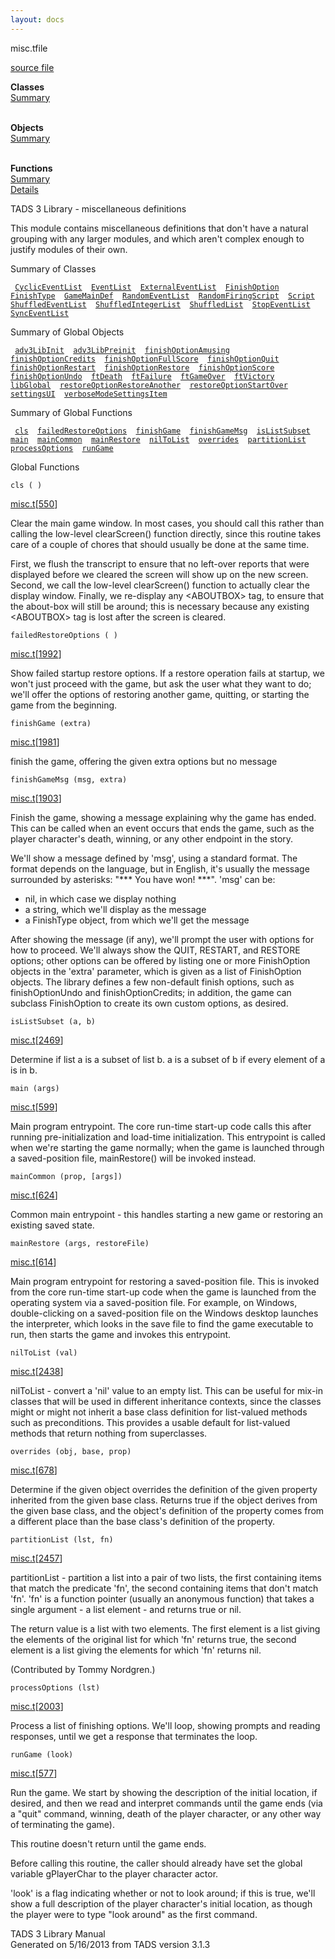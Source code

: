 ```yaml
---
layout: docs
---
```

<span class="title">misc.t</span><span class="type">file</span>

[source file](../source/misc.t.html)

**Classes**  
[Summary](#_ClassSummary_)  
 

**Objects**  
[Summary](#_ObjectSummary_)  
 

**Functions**  
[Summary](#_FunctionSummary_)  
[Details](#_Functions_)

<div class="fdesc">

TADS 3 Library - miscellaneous definitions

This module contains miscellaneous definitions that don't have a natural
grouping with any larger modules, and which aren't complex enough to
justify modules of their own.

</div>

<span id="_ClassSummary_"></span>

<div class="mjhd">

<span class="hdln">Summary of Classes</span>  

</div>

` `[`CyclicEventList`](../object/CyclicEventList.html)`  `[`EventList`](../object/EventList.html)`  `[`ExternalEventList`](../object/ExternalEventList.html)`  `[`FinishOption`](../object/FinishOption.html)`  `[`FinishType`](../object/FinishType.html)`  `[`GameMainDef`](../object/GameMainDef.html)`  `[`RandomEventList`](../object/RandomEventList.html)`  `[`RandomFiringScript`](../object/RandomFiringScript.html)`  `[`Script`](../object/Script.html)`  `[`ShuffledEventList`](../object/ShuffledEventList.html)`  `[`ShuffledIntegerList`](../object/ShuffledIntegerList.html)`  `[`ShuffledList`](../object/ShuffledList.html)`  `[`StopEventList`](../object/StopEventList.html)`  `[`SyncEventList`](../object/SyncEventList.html)`  `
<span id="_ObjectSummary_"></span>

<div class="mjhd">

<span class="hdln">Summary of Global Objects</span>  

</div>

` `[`adv3LibInit`](../object/adv3LibInit.html)`  `[`adv3LibPreinit`](../object/adv3LibPreinit.html)`  `[`finishOptionAmusing`](../object/finishOptionAmusing.html)`  `[`finishOptionCredits`](../object/finishOptionCredits.html)`  `[`finishOptionFullScore`](../object/finishOptionFullScore.html)`  `[`finishOptionQuit`](../object/finishOptionQuit.html)`  `[`finishOptionRestart`](../object/finishOptionRestart.html)`  `[`finishOptionRestore`](../object/finishOptionRestore.html)`  `[`finishOptionScore`](../object/finishOptionScore.html)`  `[`finishOptionUndo`](../object/finishOptionUndo.html)`  `[`ftDeath`](../object/ftDeath.html)`  `[`ftFailure`](../object/ftFailure.html)`  `[`ftGameOver`](../object/ftGameOver.html)`  `[`ftVictory`](../object/ftVictory.html)`  `[`libGlobal`](../object/libGlobal.html)`  `[`restoreOptionRestoreAnother`](../object/restoreOptionRestoreAnother.html)`  `[`restoreOptionStartOver`](../object/restoreOptionStartOver.html)`  `[`settingsUI`](../object/settingsUI.html)`  `[`verboseModeSettingsItem`](../object/verboseModeSettingsItem.html)`  `
<span id="FunctionSummary_"></span>

<div class="mjhd">

<span class="hdln">Summary of Global Functions</span>  

</div>

` `[`cls`](#cls)`  `[`failedRestoreOptions`](#failedRestoreOptions)`  `[`finishGame`](#finishGame)`  `[`finishGameMsg`](#finishGameMsg)`  `[`isListSubset`](#isListSubset)`  `[`main`](#main)`  `[`mainCommon`](#mainCommon)`  `[`mainRestore`](#mainRestore)`  `[`nilToList`](#nilToList)`  `[`overrides`](#overrides)`  `[`partitionList`](#partitionList)`  `[`processOptions`](#processOptions)`  `[`runGame`](#runGame)`  `

<span id="_Functions_"></span>

<div class="mjhd">

<span class="hdln">Global Functions</span>  

</div>

<span id="cls"></span>

`cls ( )`

[misc.t](../file/misc.t.html)\[[550](../source/misc.t.html#550)\]

<div class="desc">

Clear the main game window. In most cases, you should call this rather
than calling the low-level clearScreen() function directly, since this
routine takes care of a couple of chores that should usually be done at
the same time.

First, we flush the transcript to ensure that no left-over reports that
were displayed before we cleared the screen will show up on the new
screen. Second, we call the low-level clearScreen() function to actually
clear the display window. Finally, we re-display any \<ABOUTBOX\> tag,
to ensure that the about-box will still be around; this is necessary
because any existing \<ABOUTBOX\> tag is lost after the screen is
cleared.

</div>

<span id="failedRestoreOptions"></span>

`failedRestoreOptions ( )`

[misc.t](../file/misc.t.html)\[[1992](../source/misc.t.html#1992)\]

<div class="desc">

Show failed startup restore options. If a restore operation fails at
startup, we won't just proceed with the game, but ask the user what they
want to do; we'll offer the options of restoring another game, quitting,
or starting the game from the beginning.

</div>

<span id="finishGame"></span>

`finishGame (extra)`

[misc.t](../file/misc.t.html)\[[1981](../source/misc.t.html#1981)\]

<div class="desc">

finish the game, offering the given extra options but no message

</div>

<span id="finishGameMsg"></span>

`finishGameMsg (msg, extra)`

[misc.t](../file/misc.t.html)\[[1903](../source/misc.t.html#1903)\]

<div class="desc">

Finish the game, showing a message explaining why the game has ended.
This can be called when an event occurs that ends the game, such as the
player character's death, winning, or any other endpoint in the story.

We'll show a message defined by 'msg', using a standard format. The
format depends on the language, but in English, it's usually the message
surrounded by asterisks: "\*\*\* You have won! \*\*\*". 'msg' can be:

  
- nil, in which case we display nothing  
- a string, which we'll display as the message  
- a FinishType object, from which we'll get the message

After showing the message (if any), we'll prompt the user with options
for how to proceed. We'll always show the QUIT, RESTART, and RESTORE
options; other options can be offered by listing one or more
FinishOption objects in the 'extra' parameter, which is given as a list
of FinishOption objects. The library defines a few non-default finish
options, such as finishOptionUndo and finishOptionCredits; in addition,
the game can subclass FinishOption to create its own custom options, as
desired.

</div>

<span id="isListSubset"></span>

`isListSubset (a, b)`

[misc.t](../file/misc.t.html)\[[2469](../source/misc.t.html#2469)\]

<div class="desc">

Determine if list a is a subset of list b. a is a subset of b if every
element of a is in b.

</div>

<span id="main"></span>

`main (args)`

[misc.t](../file/misc.t.html)\[[599](../source/misc.t.html#599)\]

<div class="desc">

Main program entrypoint. The core run-time start-up code calls this
after running pre-initialization and load-time initialization. This
entrypoint is called when we're starting the game normally; when the
game is launched through a saved-position file, mainRestore() will be
invoked instead.

</div>

<span id="mainCommon"></span>

`mainCommon (prop, [args])`

[misc.t](../file/misc.t.html)\[[624](../source/misc.t.html#624)\]

<div class="desc">

Common main entrypoint - this handles starting a new game or restoring
an existing saved state.

</div>

<span id="mainRestore"></span>

`mainRestore (args, restoreFile)`

[misc.t](../file/misc.t.html)\[[614](../source/misc.t.html#614)\]

<div class="desc">

Main program entrypoint for restoring a saved-position file. This is
invoked from the core run-time start-up code when the game is launched
from the operating system via a saved-position file. For example, on
Windows, double-clicking on a saved-position file on the Windows desktop
launches the interpreter, which looks in the save file to find the game
executable to run, then starts the game and invokes this entrypoint.

</div>

<span id="nilToList"></span>

`nilToList (val)`

[misc.t](../file/misc.t.html)\[[2438](../source/misc.t.html#2438)\]

<div class="desc">

nilToList - convert a 'nil' value to an empty list. This can be useful
for mix-in classes that will be used in different inheritance contexts,
since the classes might or might not inherit a base class definition for
list-valued methods such as preconditions. This provides a usable
default for list-valued methods that return nothing from superclasses.

</div>

<span id="overrides"></span>

`overrides (obj, base, prop)`

[misc.t](../file/misc.t.html)\[[678](../source/misc.t.html#678)\]

<div class="desc">

Determine if the given object overrides the definition of the given
property inherited from the given base class. Returns true if the object
derives from the given base class, and the object's definition of the
property comes from a different place than the base class's definition
of the property.

</div>

<span id="partitionList"></span>

`partitionList (lst, fn)`

[misc.t](../file/misc.t.html)\[[2457](../source/misc.t.html#2457)\]

<div class="desc">

partitionList - partition a list into a pair of two lists, the first
containing items that match the predicate 'fn', the second containing
items that don't match 'fn'. 'fn' is a function pointer (usually an
anonymous function) that takes a single argument - a list element - and
returns true or nil.

The return value is a list with two elements. The first element is a
list giving the elements of the original list for which 'fn' returns
true, the second element is a list giving the elements for which 'fn'
returns nil.

(Contributed by Tommy Nordgren.)

</div>

<span id="processOptions"></span>

`processOptions (lst)`

[misc.t](../file/misc.t.html)\[[2003](../source/misc.t.html#2003)\]

<div class="desc">

Process a list of finishing options. We'll loop, showing prompts and
reading responses, until we get a response that terminates the loop.

</div>

<span id="runGame"></span>

`runGame (look)`

[misc.t](../file/misc.t.html)\[[577](../source/misc.t.html#577)\]

<div class="desc">

Run the game. We start by showing the description of the initial
location, if desired, and then we read and interpret commands until the
game ends (via a "quit" command, winning, death of the player character,
or any other way of terminating the game).

This routine doesn't return until the game ends.

Before calling this routine, the caller should already have set the
global variable gPlayerChar to the player character actor.

'look' is a flag indicating whether or not to look around; if this is
true, we'll show a full description of the player character's initial
location, as though the player were to type "look around" as the first
command.

</div>

<div class="ftr">

TADS 3 Library Manual  
Generated on 5/16/2013 from TADS version 3.1.3

</div>
